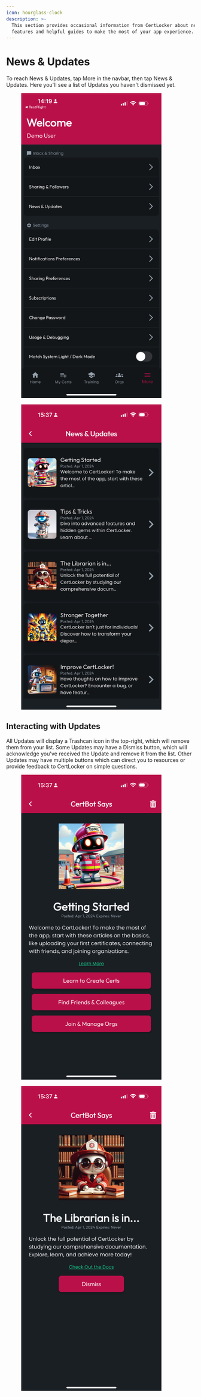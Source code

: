 ```yaml
---
icon: hourglass-clock
description: >-
  This section provides occasional information from CertLocker about new app
  features and helpful guides to make the most of your app experience.
---
```


# News & Updates

To reach News & Updates, tap More in the navbar, then tap News & Updates. Here you'll see a list of Updates you haven't dismissed yet.

<div><figure><img src="../.gitbook/assets/1.0.0-more-1.PNG" alt="" width="375"><figcaption></figcaption></figure> <figure><img src="../.gitbook/assets/1.0.0-more-news.PNG" alt="" width="375"><figcaption></figcaption></figure></div>

## Interacting with Updates

All Updates will display a Trashcan icon in the top-right, which will remove them from your list. Some Updates may have a Dismiss button, which will acknowledge you've received the Update and remove it from the list. Other Updates may have multiple buttons which can direct you to resources or provide feedback to CertLocker on simple questions.

<div><figure><img src="../.gitbook/assets/1.0.0-more-news-item-simple.PNG" alt="" width="375"><figcaption></figcaption></figure> <figure><img src="../.gitbook/assets/1.0.0-more-news-item-complex.PNG" alt="" width="375"><figcaption></figcaption></figure></div>
